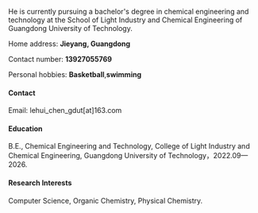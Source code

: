 He is currently pursuing a bachelor's degree in chemical engineering and technology at the School of Light Industry and Chemical Engineering of Guangdong University of Technology.

Home address:  **Jieyang, Guangdong**

Contact number:  **13927055769**

Personal hobbies:  **Basketball**,**swimming**

#### Contact

Email: lehui_chen_gdut[at]163.com

#### Education
B.E., Chemical Engineering and Technology, College of Light Industry and Chemical Engineering, Guangdong University of Technology，2022.09—2026.

#### Research Interests
Computer Science, Organic Chemistry, Physical Chemistry.



